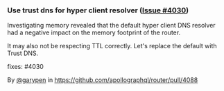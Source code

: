 ### Use trust dns for hyper client resolver ([Issue #4030](https://github.com/apollographql/router/issues/4030))

Investigating memory revealed that the default hyper client DNS resolver had a negative impact on the memory footprint of the router.

It may also not be respecting TTL correctly. Let's replace the default with Trust DNS.

fixes: #4030

By [@garypen](https://github.com/garypen) in https://github.com/apollographql/router/pull/4088